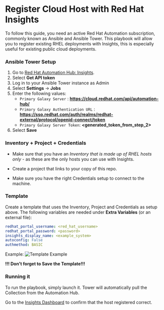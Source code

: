 # Register Cloud Host with Red Hat Insights

To follow this guide, you need an active Red Hat Automation subscription, commonly known as Ansible and Ansible Tower. This playbook will allow you to register existing RHEL deployments with Insights, this is especially useful for existing public cloud deployments.

### Ansible Tower Setup
1. Go to [Red Hat Automation Hub: Insights](https://cloud.redhat.com/ansible/automation-hub/redhat/insights).
2. Select **Get API token**
3. Log in to your Ansible Tower instance as Admin
4. Select **Settings** -> **Jobs**
5. Enter the following values: 
    - ```Primary Galaxy Server``` : 
    **https://cloud.redhat.com/api/automation-hub/**
    - ```Primary Galaxy Authentication URL``` : 
    **https://sso.redhat.com/auth/realms/redhat-external/protocol/openid-connect/token**
    - ```Primary Galaxy Server Token```:
    **<generated_token_from_step_2>**
6. Select **Save**


### Inventory + Project + Credentials
- Make sure that you have an *Inventory that is made up of RHEL hosts only* - as these are the only hosts you can use with Insights.

- Create a project that links to your copy of this repo.

- Make sure you have the right Credentials setup to connect to the machine.

### Template
Create a template that uses the Inventory, Project and Credentials as setup above.
The following variables are needed under **Extra Variables** (or an external file):
```yaml
redhat_portal_username: <red_hat_username>
redhat_portal_password: <password>
insights_display_name: <example_system>
autoconfig: False
authmethod: BASIC
```

Example:
![Template Example](/images/template.png)

**!!! Don't forget to Save the Template!!!**

### Running it

To run the playbook, simply launch it. Tower will automatically pull the Collection from the Automation Hub. 

Go to the [Insights Dashboard](https://cloud.redhat.com/insights/dashboard) to confirm that the host registered correct.
